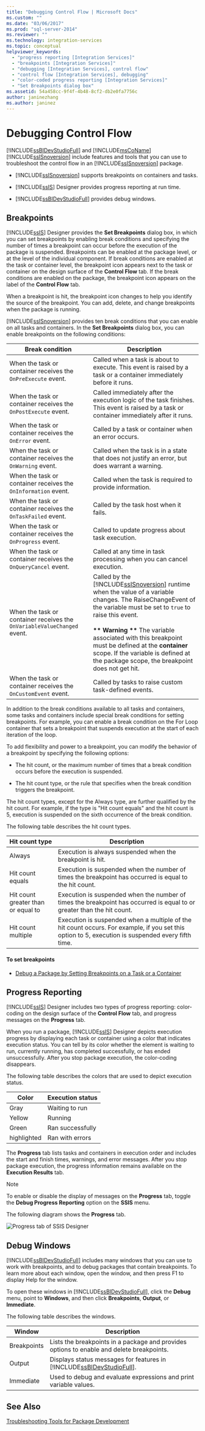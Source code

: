 ```yaml
---
title: "Debugging Control Flow | Microsoft Docs"
ms.custom: ""
ms.date: "03/06/2017"
ms.prod: "sql-server-2014"
ms.reviewer: ""
ms.technology: integration-services
ms.topic: conceptual
helpviewer_keywords: 
  - "progress reporting [Integration Services]"
  - "breakpoints [Integration Services]"
  - "debugging [Integration Services], control flow"
  - "control flow [Integration Services], debugging"
  - "color-coded progress reporting [Integration Services]"
  - "Set Breakpoints dialog box"
ms.assetid: 54a458cc-9f4f-4b48-8cf2-db2e0fa7756c
author: janinezhang
ms.author: janinez
---
```

# Debugging Control Flow
  [!INCLUDE[ssBIDevStudioFull](../../../includes/ssbidevstudiofull-md.md)] and [!INCLUDE[msCoName](../../includes/msconame-md.md)] [!INCLUDE[ssISnoversion](../../../includes/ssisnoversion-md.md)] include features and tools that you can use to troubleshoot the control flow in an [!INCLUDE[ssISnoversion](../../../includes/ssisnoversion-md.md)] package.

-   [!INCLUDE[ssISnoversion](../../../includes/ssisnoversion-md.md)] supports breakpoints on containers and tasks.

-   [!INCLUDE[ssIS](../../../includes/ssis-md.md)] Designer provides progress reporting at run time.

-   [!INCLUDE[ssBIDevStudioFull](../../../includes/ssbidevstudiofull-md.md)] provides debug windows.

## Breakpoints
 [!INCLUDE[ssIS](../../../includes/ssis-md.md)] Designer provides the **Set Breakpoints** dialog box, in which you can set breakpoints by enabling break conditions and specifying the number of times a breakpoint can occur before the execution of the package is suspended. Breakpoints can be enabled at the package level, or at the level of the individual component. If break conditions are enabled at the task or container level, the breakpoint icon appears next to the task or container on the design surface of the **Control Flow** tab. If the break conditions are enabled on the package, the breakpoint icon appears on the label of the **Control Flow** tab.

 When a breakpoint is hit, the breakpoint icon changes to help you identify the source of the breakpoint. You can add, delete, and change breakpoints when the package is running.

 [!INCLUDE[ssISnoversion](../../../includes/ssisnoversion-md.md)] provides ten break conditions that you can enable on all tasks and containers. In the **Set Breakpoints** dialog box, you can enable breakpoints on the following conditions:

|Break condition|Description|
|---------------------|-----------------|
|When the task or container receives the `OnPreExecute` event.|Called when a task is about to execute. This event is raised by a task or a container immediately before it runs.|
|When the task or container receives the `OnPostExecute` event.|Called immediately after the execution logic of the task finishes. This event is raised by a task or container immediately after it runs.|
|When the task or container receives the `OnError` event.|Called by a task or container when an error occurs.|
|When the task or container receives the `OnWarning` event.|Called when the task is in a state that does not justify an error, but does warrant a warning.|
|When the task or container receives the `OnInformation` event.|Called when the task is required to provide information.|
|When the task or container receives the `OnTaskFailed` event.|Called by the task host when it fails.|
|When the task or container receives the `OnProgress` event.|Called to update progress about task execution.|
|When the task or container receives the `OnQueryCancel` event.|Called at any time in task processing when you can cancel execution.|
|When the task or container receives the `OnVariableValueChanged` event.|Called by the [!INCLUDE[ssISnoversion](../../../includes/ssisnoversion-md.md)] runtime when the value of a variable changes. The RaiseChangeEvent of the variable must be set to `true` to raise this event.<br /><br /> **&#42;&#42; Warning &#42;&#42;** The variable associated with this breakpoint must be defined at the **container** scope. If the variable is defined at the package scope, the breakpoint does not get hit.|
|When the task or container receives the `OnCustomEvent` event.|Called by tasks to raise custom task-defined events.|

 In addition to the break conditions available to all tasks and containers, some tasks and containers include special break conditions for setting breakpoints. For example, you can enable a break condition on the For Loop container that sets a breakpoint that suspends execution at the start of each iteration of the loop.

 To add flexibility and power to a breakpoint, you can modify the behavior of a breakpoint by specifying the following options:

-   The hit count, or the maximum number of times that a break condition occurs before the execution is suspended.

-   The hit count type, or the rule that specifies when the break condition triggers the breakpoint.

 The hit count types, except for the Always type, are further qualified by the hit count. For example, if the type is "Hit count equals" and the hit count is 5, execution is suspended on the sixth occurrence of the break condition.

 The following table describes the hit count types.

|Hit count type|Description|
|--------------------|-----------------|
|Always|Execution is always suspended when the breakpoint is hit.|
|Hit count equals|Execution is suspended when the number of times the breakpoint has occurred is equal to the hit count.|
|Hit count greater than or equal to|Execution is suspended when the number of times the breakpoint has occurred is equal to or greater than the hit count.|
|Hit count multiple|Execution is suspended when a multiple of the hit count occurs. For example, if you set this option to 5, execution is suspended every fifth time.|

#### To set breakpoints

-   [Debug a Package by Setting Breakpoints on a Task or a Container](../debug-a-package-by-setting-breakpoints-on-a-task-or-a-container.md)

## Progress Reporting
 [!INCLUDE[ssIS](../../../includes/ssis-md.md)] Designer includes two types of progress reporting: color-coding on the design surface of the **Control Flow** tab, and progress messages on the **Progress** tab.

 When you run a package, [!INCLUDE[ssIS](../../../includes/ssis-md.md)] Designer depicts execution progress by displaying each task or container using a color that indicates execution status. You can tell by its color whether the element is waiting to run, currently running, has completed successfully, or has ended unsuccessfully. After you stop package execution, the color-coding disappears.

 The following table describes the colors that are used to depict execution status.

|Color|Execution status|
|-----------|----------------------|
|Gray|Waiting to run|
|Yellow|Running|
|Green|Ran successfully|
|highlighted|Ran with errors|

 The **Progress** tab lists tasks and containers in execution order and includes the start and finish times, warnings, and error messages. After you stop package execution, the progress information remains available on the **Execution Results** tab.

> [!NOTE]
>  To enable or disable the display of messages on the **Progress** tab, toggle the **Debug Progress Reporting** option on the **SSIS** menu.

 The following diagram shows the **Progress** tab.

 ![Progress tab of SSIS Designer](../media/mw-dtsflow04.gif "Progress tab of SSIS Designer")

## Debug Windows
 [!INCLUDE[ssBIDevStudioFull](../../../includes/ssbidevstudiofull-md.md)] includes many windows that you can use to work with breakpoints, and to debug packages that contain breakpoints. To learn more about each window, open the window, and then press F1 to display Help for the window.

 To open these windows in [!INCLUDE[ssBIDevStudioFull](../../../includes/ssbidevstudiofull-md.md)], click the **Debug** menu, point to **Windows**, and then click **Breakpoints**, **Output**, or **Immediate**.

 The following table describes the windows.

|Window|Description|
|------------|-----------------|
|Breakpoints|Lists the breakpoints in a package and provides options to enable and delete breakpoints.|
|Output|Displays status messages for features in [!INCLUDE[ssBIDevStudioFull](../../../includes/ssbidevstudiofull-md.md)].|
|Immediate|Used to debug and evaluate expressions and print variable values.|

## See Also
 [Troubleshooting Tools for Package Development](troubleshooting-tools-for-package-development.md)


